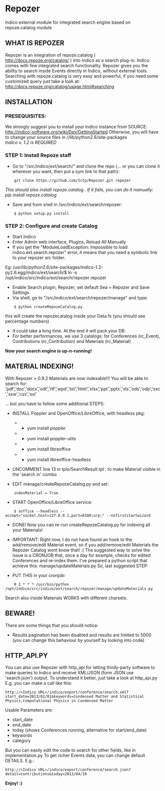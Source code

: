 Repozer
=======

Indico external module for integrated search engine based on repoze.catalog module


WHAT IS REPOZER 
---------------

Repozer is an integration of repoze.catalog ( http://docs.repoze.org/catalog/ )
into Indico as a search plug-in.
Indico comes with few integrated search functionality.
Repozer gives you the ability to search inside Events directly in Indico, without external tools.
Searching with repoze.catalog is very easy and powerful, if you need some customized query just
take a look at: http://docs.repoze.org/catalog/usage.html#searching




INSTALLATION
------------


### PRESEQUISITES:

We strongly suggest you to install your Indico instance from SOURCE: 
    http://indico-software.org/wiki/Dev/GettingStarted
Otherwise, you will have to change your source files in 
    /<Indico path>/lib/python2.6/site-packages    
*Indico v. 1.2 is REQUIRED*
    


### STEP 1: Install Repoze staff



- Go to "<Indico path>/src/indico/ext/search/" and clone the repo (... or you can clone it wherever you want, then put a sym link to that path):

```
    git clone https://github.com/Ictp/Repozer.git repozer
```

*This should also install repoze.catalog . If it fails, you can do it manually: pip install repoze.catalog*


- Save and from shell in <Indico path>/src/indico/ext/search/repozer:

```
    $ python setup.py install
```
    

    
### STEP 2: Configure and create Catalog

- Start Indico    
- Enter Admin web interface, Plugins, Reload All Manually
- If you get the "ModuleLoadException: Impossible to load indico.ext.search.repozer" error, it means that you need a symbolic link to your repozer src folder. 

Eg: /usr/lib/python2.6/site-packages/indico-1.2-py2.6.egg/indico/ext/search/$ ln -s /opt/indico/src/indico/ext/search/repozer repozer 
- Enable Search plugin, Repozer, set default Sea = Repozer and Save Settings
- Via shell, go to "<Indico path>/src/indico/ext/search/repozer/manage" and type:

```
    $ python createRepozeCatalog.py
```

this will create the repozecatalog inside your Data.fs (you should see percentage numbers)
- It could take a long time. At the end it will pack your DB.
- For better performances, we use 3 catalogs: for Conferences (rc_Event), Contributions (rc_Contribution) and Materials (rc_Material)


**Now your search engine is up-n-running!**



MATERIAL INDEXING!
------------------

With Repozer > 0.9.2 Materials are now indexable!!! You will be able to search for:
'pdf','doc','docx','odt','rtf','wpd','txt','html','xlsx','ppt','pptx','xls','ods','odp','sxc','sxw','csv','sxi'

... but you have to follow some additional STEPS:


- INSTALL Poppler and OpenOffice/LibreOffice, with headless pkg:
    - - yum install poppler
    - - yum install poppler-utils
    - - yum install libreoffice
    - - yum install libreoffice-headless 
    
- UNCOMMENT line 13 in tpls/SearchResult.tpl : to make Material visible in the 'search in' combo

- EDIT manage/createRepozeCatalog.py and set:
```
    indexMaterial = True
```

- START OpenOffice/LibreOffice service: 

```
    $ soffice --headless --accept="socket,host=127.0.0.1,port=8100;urp;" --nofirststartwizard 
```

- DONE! Now you can re-run createRepozeCatalog.py for indexing all your Materials!

- IMPORTANT: Right now, I do not have found an hook to the add/remove/edit Material event, 
so if you add/remove/edit Materials the Repozer Catalog wont know that! :(
The suggested way to solve the issue is a CRONJOB that, once a day for example, checks for edited Conferences and
re-index them. I've prepared a python script that achieve this: manage/updateMaterials.py
So, last suggested STEP:

- PUT THIS in your cronjob:

```
    0 2 * * * /usr/bin/python /opt/indico/src/indico/ext/search/repozer/manage/updateMaterials.py 
```

Search also inside Materials WORKS with different charsets.



BEWARE!
-------

There are some things that you should notice:
- Results pagination has been disabled and results are limited to 5000 
    (you can change this behaviour by yourself by looking into code)


HTTP_API.PY
-----------

You can also use Repozer with http_api for letting thirdy-party software to 
make queries to Indico and receive XML/JSON (form JSON use 'search.json') output.
To understand it better, just take a look at http_api.py 
E.g. you can make a call like this:

```
http://<Indico URL>/indico/export/conference/search.xml?start_date=2013/01/01&keywords=Condensed Matter and Statistical Physics,Computational Physics in Condensed Matter
```

Usable Parameters are:

- start_date
- end_date   
- today (shows Conferences running, alternative for start/end_date)
- keywords
- category

But you can easily edit the code to search for other fields, like in implementation.py
To get richer Events data, you can change default DETAILS.
E.g.:

```
http://<Indico URL>/indico/export/conference/search.json?detail=contributions&today=2013/04/10
```



**Enjoy! :)**

